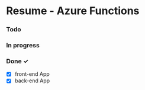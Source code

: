 # Resume - Azure Functions

### Todo

### In progress

### Done ✓
- [x] front-end App
- [x] back-end App